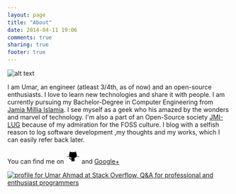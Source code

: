 ```yaml
---
layout: page
title: "About"
date: 2014-04-11 19:06
comments: true
sharing: true
footer: true
---
```

![alt text](http://www.gravatar.com/avatar/4e1fea590dae0abb4fcb5a256e7b8a2f.png "Umar Ahmad")

I am Umar, an engineer (atleast 3/4th, as of now) and an open-source enthusiasts. I love to learn new technologies and share it with people. I am currently pursuing my Bachelor-Degree in Computer Engineering from [Jamia Millia Islamia](http://www.jmi.ac.in).
I see myself as a geek who his amazed by the wonders and marvel of technology.
I'm also a part of an Open-Source society [JMI-LUG](http://www.jmilug.org) because of my admiration for the FOSS culture.
I blog with a selfish reason to log software development ,my thoughts and my works, which I can easily refer back later.

You can find me on [![Github](./images/github_alt.png)](https://www.github.com/gleek) and <a href="https://profiles.google.com/103949851787406544998?rel=author" rel="author">Google+</a>

<a href="http://stackoverflow.com/users/2558897/umar-ahmad">
<img title="profile for Umar Ahmad at Stack Overflow, Q&amp;A for professional and enthusiast programmers" src="http://stackoverflow.com/users/flair/2558897.png" alt="profile for Umar Ahmad at Stack Overflow, Q&amp;A for professional and enthusiast programmers" width="208" height="58" />
</a>
